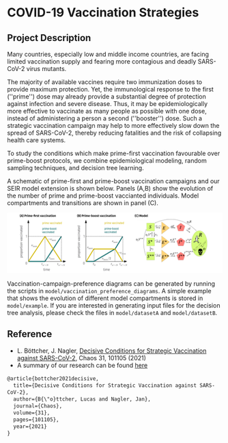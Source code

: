 # COVID-19 Vaccination Strategies

## Project Description

Many countries, especially low and middle income countries, are facing limited vaccination supply and fearing more contagious and deadly SARS-CoV-2 virus mutants.

The majority of available vaccines require two immunization doses to provide maximum protection. Yet, the immunological response to the first (''prime'') dose may already provide a substantial degree of protection against infection and severe disease. Thus, it may be epidemiologically more effective to vaccinate as many people as possible with one dose, instead of administering a person a second (''booster'') dose. Such a strategic vaccination campaign may help to more effectively slow down the spread of SARS-CoV-2, thereby reducing fatalities and the risk of collapsing health care systems.

To study the conditions which make prime-first vaccination favourable over prime-boost protocols, we combine epidemiological modeling, random sampling techniques, and decision tree learning.

A schematic of prime-first and prime-boost vaccination campaigns and our SEIR model extension is shown below. Panels (A,B) show the evolution of the number of prime and prime-boost vaccianted individuals. Model compartments and transitions are shown in panel (C).

![Image](illustration_final.png)

Vaccination-campaign-preference diagrams can be generated by running the scripts in ``model/vaccination_preference_diagrams``. A simple example that shows the evolution of different model compartments is stored in ``model/example``. If you are interested in generating input files for the decision tree analysis, please check the files in ``model/datasetA`` and ``model/datasetB``.

## Reference
* L. Böttcher, J. Nagler, [Decisive Conditions for Strategic Vaccination against SARS-CoV-2](https://aip.scitation.org/doi/full/10.1063/5.0066992), Chaos  31, 101105 (2021)
* A summary of our research can be found [here](https://publishing.aip.org/publications/latest-content/covid-19-vaccination-strategies-when-is-one-dose-better-than-two/)

```
@article{bottcher2021decisive,
  title={Decisive Conditions for Strategic Vaccination against SARS-CoV-2},
  author={B{\"o}ttcher, Lucas and Nagler, Jan},
  journal={Chaos},
  volume={31},
  pages={101105},
  year={2021}
}
```

